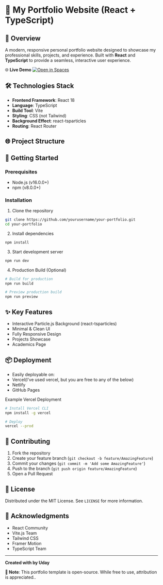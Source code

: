 # 🚀 My Portfolio Website (React + TypeScript)

## 📝 Overview
A modern, responsive personal portfolio website designed to showcase my professional skills, projects, and experience. Built with **React** and **TypeScript** to provide a seamless, interactive user experience.

🌐 **Live Demo**
[![Open in Spaces](demo.png)](https://www.theng.studio/)

## 🛠 Technologies Stack
- **Frontend Framework**: React 18
- **Language**: TypeScript
- **Build Tool**: Vite
- **Styling**: CSS (not Tailwind)
- **Background Effect**: react-tsparticles
- **Routing**: React Router

## 🌐 Project Structure

## 🚀 Getting Started

### Prerequisites
- Node.js (v16.0.0+)
- npm (v8.0.0+)

### Installation
1. Clone the repository
```bash
git clone https://github.com/yourusername/your-portfolio.git
cd your-portfolio
```

2. Install dependencies
```bash
npm install
```

3. Start development server
```bash
npm run dev
```
4. Production Build (Optional)
```bash
# Build for production
npm run build

# Preview production build
npm run preview
```
## ✨ Key Features
- Interactive Particle.js Background (react-tsparticles)
- Minimal & Clean UI
- Fully Responsive Design
- Projects Showcase
- Academics Page 

## 📦 Deployment
- Easily deployable on:
- Vercel(I've used vercel, but you are free to any of the below)
- Netlify
- GitHub Pages

Example Vercel Deployment
```bash
# Install Vercel CLI
npm install -g vercel

# Deploy
vercel --prod
```
## 🤝 Contributing
1. Fork the repository
2. Create your feature branch (`git checkout -b feature/AmazingFeature`)
3. Commit your changes (`git commit -m 'Add some AmazingFeature'`)
4. Push to the branch (`git push origin feature/AmazingFeature`)
5. Open a Pull Request

## 📜 License
Distributed under the MIT License. See `LICENSE` for more information.

## 🙏 Acknowledgments
- React Community
- Vite.js Team
- Tailwind CSS
- Framer Motion
- TypeScript Team

---

**Created with by Uday**

**📌 Note**: This portfolio template is open-source. While free to use, attribution is appreciated..


